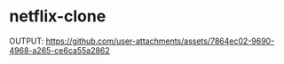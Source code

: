 # netflix-clone
OUTPUT:
https://github.com/user-attachments/assets/7864ec02-9690-4968-a265-ce6ca55a2862

